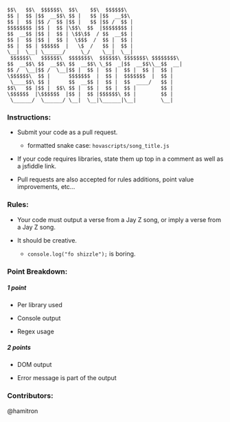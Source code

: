	$$\   $$\  $$$$$$\  $$\    $$\  $$$$$$\  
	$$ |  $$ |$$  __$$\ $$ |   $$ |$$  __$$\ 
	$$ |  $$ |$$ /  $$ |$$ |   $$ |$$ /  $$ |
	$$$$$$$$ |$$ |  $$ |\$$\  $$  |$$$$$$$$ |
	$$  __$$ |$$ |  $$ | \$$\$$  / $$  __$$ |
	$$ |  $$ |$$ |  $$ |  \$$$  /  $$ |  $$ |
	$$ |  $$ | $$$$$$  |   \$  /   $$ |  $$ |
	\__|  \__| \______/     \_/    \__|  \__|
	 $$$$$$\   $$$$$$\  $$$$$$$\  $$$$$$\ $$$$$$$\ $$$$$$$$\ 
	$$  __$$\ $$  __$$\ $$  __$$\ \_$$  _|$$  __$$\\__$$  __|
	$$ /  \__|$$ /  \__|$$ |  $$ |  $$ |  $$ |  $$ |  $$ |   
	\$$$$$$\  $$ |      $$$$$$$  |  $$ |  $$$$$$$  |  $$ |   
	 \____$$\ $$ |      $$  __$$ |  $$ |  $$  ____/   $$ |   
	$$\   $$ |$$ |  $$\ $$ |  $$ |  $$ |  $$ |        $$ |   
	\$$$$$$  |\$$$$$$  |$$ |  $$ |$$$$$$\ $$ |        $$ |   
	 \______/  \______/ \__|  \__|\______|\__|        \__|   	
	
### Instructions:
* Submit your code as a pull request.
	* formatted snake case: `hovascripts/song_title.js`

* If your code requires libraries, state them up top in a comment as well as a jsfiddle link.

* Pull requests are also accepted for rules additions, point value improvements, etc... 

### Rules:
* Your code must output a verse from a Jay Z song, or imply a verse from a Jay Z song.

* It should be creative.  
	* `console.log("fo shizzle");` is boring.

### Point Breakdown:
##### 1 point
* Per library used

* Console output

* Regex usage

##### 2 points
* DOM output

* Error message is part of the output

### Contributors:
@hamitron